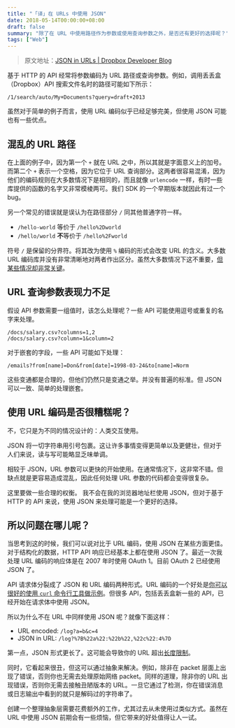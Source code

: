 ```yaml
---
title: "「译」在 URLs 中使用 JSON"
date: 2018-05-14T00:00:00+08:00
draft: false
summary: "除了在 URL 中使用路径作为参数或使用查询参数之外，是否还有更好的选择呢？"
tags: ["Web"]
---
```


> 原文地址：[JSON in URLs | Dropbox Developer Blog](https://blogs.dropbox.com/developers/2015/03/json-in-urls/)

基于 HTTP 的 API 经常将参数编码为 URL 路径或查询参数。例如，调用丢丢盒（Dropbox）API 搜索文件名时的路径可能如下所示：

```
/1/search/auto/My+Documents?query=draft+2013
```

虽然对于简单的例子而言，使用 URL 编码似乎已经足够完美，但使用 JSON 可能也有一些优点。

## 混乱的 URL 路径

在上面的例子中，因为第一个 `+` 就在 URL 之中，所以其就是字面意义上的加号。而第二个 `+` 表示一个空格，因为它位于 URL 查询部分。这两者很容易混淆，因为他们的编码规则在大多数情况下是相同的，而且就像 `urlencode` 一样，有时一些库提供的函数的名字又非常模棱两可。我们 SDK 的一个早期版本就因此有过一个 bug。

另一个常见的错误就是误认为在路径部分 `/` 同其他普通字符一样。

* `/hello-world` 等价于 `/hello%2Dworld`
* `/hello/world` **不**等价于 `/hello%2Fworld`

符号 `/` 是保留的分界符。将其改为使用 `%` 编码的形式会改变 URL 的含义。大多数 URL 编码库并没有非常清晰地对两者作出区分。虽然大多数情况下这不重要，[但某些情况却非常关键](https://sakurity.com/blog/2015/03/15/authy_bypass.html)。

## URL 查询参数表现力不足

假设 API 参数需要一组值时，该怎么处理呢？一些 API 可能使用逗号或重复的名字来处理。

```
/docs/salary.csv?columns=1,2
/docs/salary.csv?column=1&column=2
```

对于嵌套的字段，一些 API 可能如下处理：

```
/emails?from[name]=Don&from[date]=1998-03-24&to[name]=Norm
```

这些变通都是合理的，但他们仍然只是变通之举。并没有普遍的标准。但 JSON 可以一致、简单的处理嵌套。

## 使用 URL 编码是否很糟糕呢？

不，它只是为不同的情况设计的：人类交互使用。

JSON 将一切字符串用引号包裹。这让许多事情变得更简单以及更健壮，但对于人们来说，读与写可能略显乏味单调。

相较于 JSON，URL 参数可以更快的开始使用。在通常情况下，这非常不错。但缺点就是更容易造成混乱，因此任何处理 URL 参数的代码都会变得很复杂。

这里要做一些合理的权衡。 我不会在我的浏览器地址栏使用 JSON，但对于基于 HTTP 的 API 来说，使用 JSON 来处理可能是一个更好的选择。

## 所以问题在哪儿呢？

当思考到这的时候，我们可以说对比于 URL 编码，使用 JSON 在某些方面更佳。对于结构化的数据，HTTP API 响应已经基本上都在使用 JSON 了。最近一次我处理 URL 编码的响应体是在 2007 年时使用 OAuth 1。目前 OAuth 2 已经使用 JSON 了。

API 请求体分裂成了 JSON 和 URL 编码两种形式。URL 编码的一个好处是[你可以很好的使用 `curl` 命令行工具做示例](https://stripe.com/docs/api/curl#create_charge)。但很多 API，包括丢丢盒新一些的 API，已经开始在请求体中使用 JSON。

所以为什么不在 URL 中同样使用 JSON 呢？就像下面这样：

* URL encoded: `/log?a=b&c=4`
* JSON in URL: `/log?%7B%22a%22:%22b%22,%22c%22:4%7D`

第一点，JSON 形式更长了。这可能会导致你的 URL 超出[长度限制](https://stackoverflow.com/questions/417142/what-is-the-maximum-length-of-a-url-in-different-browsers/417184#417184)。

同时，它看起来很丑，但这可以通过抽象来解决。例如，除非在 packet 层面上出现了错误，否则你也无需去处理原始网络 packet。同样的道理，除非你的 URL 出现错误，否则你无需去接触丑陋版本的 URL。一旦它通过了检测，你在错误消息或日志输出中看到的就只是解码过的字符串了。

创建一个整理抽象层需要花费额外的工作，尤其过去从未使用过类似方式。虽然在 URL 中使用 JSON 前期会有一些烦恼，但它带来的好处值得让人一试。